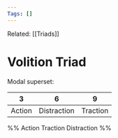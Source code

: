 ```yaml
---
Tags: []
---
```

Related: [[Triads]] 
# Volition Triad
Modal superset:

| 3 | 6 | 9 |
|---|---|---|
| Action | Distraction | Traction | ??

%%
Action
Traction 
Distraction
%%